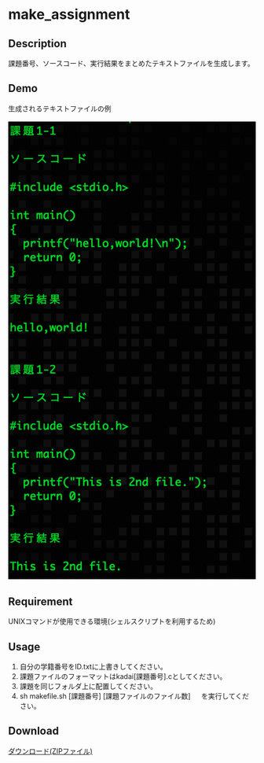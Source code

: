 make_assignment
====

## Description
課題番号、ソースコード、実行結果をまとめたテキストファイルを生成します。

## Demo
生成されるテキストファイルの例 <br><br>
![demo_image](/demo.png)

## Requirement
UNIXコマンドが使用できる環境(シェルスクリプトを利用するため)

## Usage
1. 自分の学籍番号をID.txtに上書きしてください。
2. 課題ファイルのフォーマットはkadai[課題番号].cとしてください。
3. 課題を同じフォルダ上に配置してください。
4. sh makefile.sh [課題番号] [課題ファイルのファイル数]
　 を実行してください。

## Download
[ダウンロード(ZIPファイル)](/master.zip)
